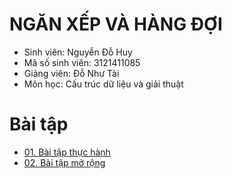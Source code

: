 # NGĂN XẾP VÀ HÀNG ĐỢI
- Sinh viên: Nguyễn Đỗ Huy
- Mã số sinh viên: 3121411085
- Giảng viên: Đỗ Như Tài
- Môn học: Cấu trúc dữ liệu và giải thuật

# Bài tập
- [01. Bài tập thực hành](BT_Thuc_hanh/)
- [02. Bài tập mở rộng](BT_Mo_rong/)

